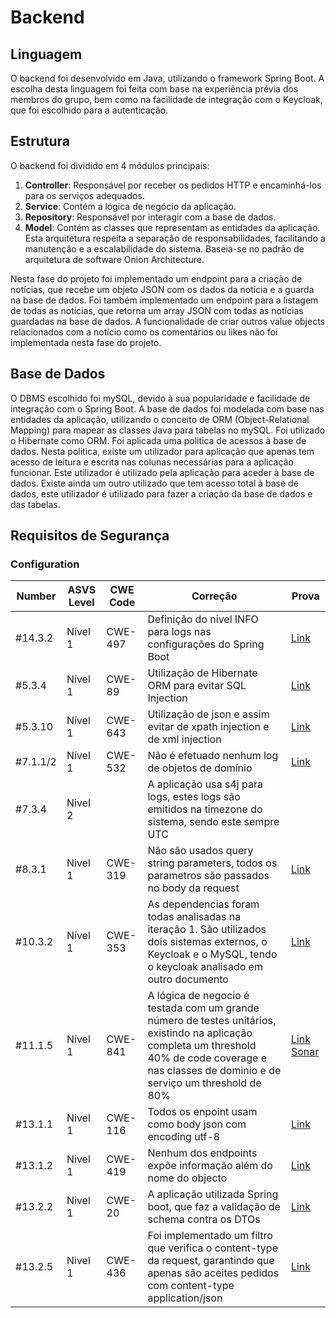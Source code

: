 # Backend
## Linguagem
O backend foi desenvolvido em Java, utilizando o framework Spring Boot. A escolha desta linguagem foi feita com base na experiência prévia dos membros do grupo, bem como na facilidade de integração com o Keycloak, que foi escolhido para a autenticação. 

## Estrutura
O backend foi dividido em 4 módulos principais:
1. **Controller**: Responsável por receber os pedidos HTTP e encaminhá-los para os serviços adequados.
2. **Service**: Contém a lógica de negócio da aplicação.
3. **Repository**: Responsável por interagir com a base de dados.
4. **Model**: Contém as classes que representam as entidades da aplicação.
Esta arquitetura respeita a separação de responsabilidades, facilitando a manutenção e a escalabilidade do sistema. Baseia-se no padrão de arquitetura de software Onion Architecture.

Nesta fase do projeto foi implementado um endpoint para a criação de notícias, que recebe um objeto JSON com os dados da notícia e a guarda na base de dados. Foi também implementado um endpoint para a listagem de todas as notícias, que retorna um array JSON com todas as notícias guardadas na base de dados. A funcionalidade de criar outros value objects relacionados com a notício como os comentários ou likes não foi implementada nesta fase do projeto. 

## Base de Dados
O DBMS escolhido foi mySQL, devido à sua popularidade e facilidade de integração com o Spring Boot. A base de dados foi modelada com base nas entidades da aplicação, utilizando o conceito de ORM (Object-Relational Mapping) para mapear as classes Java para tabelas no mySQL. Foi utilizado o Hibernate como ORM. 
Foi aplicada uma politica de acessos à base de dados. Nesta politica, existe um utilizador para aplicação que apenas tem acesso de leitura e escrita nas colunas necessárias para a aplicação funcionar. Este utilizador é utilizado pela aplicação para aceder à base de dados. Existe ainda um outro utilizado que tem acesso total à base de dados, este utilizador é utilizado para fazer a criação da base de dados e das tabelas.


## Requisitos de Segurança

### Configuration

| Number   | ASVS Level | CWE Code | Correção                                                                                                                                                                                            | Prova                                                                                                                                                                          |
|----------|------------|----------|-----------------------------------------------------------------------------------------------------------------------------------------------------------------------------------------------------|--------------------------------------------------------------------------------------------------------------------------------------------------------------------------------|
| #14.3.2  | Nível 1    | CWE-497  | Definição do nivel INFO para logs nas configurações do Spring Boot                                                                                                                                  | [Link](../../Code/BE/src/main/resources/application.properties)                                                                                                                |
| #5.3.4   | Nível 1    | CWE-89   | Utilização de Hibernate ORM para evitar SQL Injection                                                                                                                                               | [Link](../../Code/BE/src/main/java/pt/ipp/isep/dei/desofsnews/repositories/NewsRepository.java)                                                                                |
| #5.3.10  | Nível 1    | CWE-643  | Utilização de json e assim evitar de xpath injection e de xml injection                                                                                                                             | [Link](../../Code/BE/src/main/java/pt/ipp/isep/dei/desofsnews/controllers/NewsController.java)                                                                                 |
| #7.1.1/2 | Nível 1    | CWE-532  | Não é efetuado nenhum log de objetos de domínio                                                                                                                                                     | [Link](../../Code/BE/src/main/java/pt/ipp/isep/dei/desofsnews/controllers/NewsController.java)                                                                                 |
| #7.3.4   | Nivel 2    |          | A aplicação usa s4j para logs, estes logs são emitidos na timezone do sistema, sendo este sempre UTC                                                                                                |                                                                                                                                                                                |
| #8.3.1   | Nivel 1    | CWE-319  | Não são usados query string parameters, todos os parametros são passados no body da request                                                                                                         | [Link](../../Code/BE/src/main/java/pt/ipp/isep/dei/desofsnews/controllers/NewsController.java)                                                                                 |
| #10.3.2  | Nível 1    | CWE-353  | As dependencias foram todas analisadas na iteração 1. São utilizados dois sistemas externos, o Keycloak e o MySQL, tendo o keycloak analisado em outro documento                                    | [Link](./Authentication.md)                                                                                                                                                    |
| #11.1.5  | Nível 1    | CWE-841  | A lógica de negocio é testada com um grande número de testes unitários, existindo na aplicação completa um threshold 40% de code coverage e nas classes de dominio e de serviço um threshold de 80% | [Link](../../Code/BE/src/test/java/pt/ipp/isep/dei/desofsnews/services/NewsServiceTest.java) [Sonar](https://sonarcloud.io/project/overview?id=desofsm1a6_desofs2024_M1A_6_BE) |
| #13.1.1  | Nivel 1    | CWE-116  | Todos os enpoint usam como body json com encoding utf-8                                                                                                                                             | [Link](../../Code/BE/src/main/java/pt/ipp/isep/dei/desofsnews/controllers/NewsController.java)                                                                                 |
| #13.1.2  | Nivel 1    | CWE-419  | Nenhum dos endpoints expõe informação além do nome do objecto                                                                                                                                       | [Link](../../Code/BE/src/main/java/pt/ipp/isep/dei/desofsnews/controllers/NewsController.java)                                                                                 |
| #13.2.2  | Nivel 1    | CWE-20   | A aplicação utilizada Spring boot, que faz a validação de schema contra os DTOs                                                                                                                     | [Link](../../Code/BE/src/main/java/pt/ipp/isep/dei/desofsnews/controllers/NewsController.java)                                                                                 |
| #13.2.5  | Nivel 1    | CWE-436  | Foi implementado um filtro que verifica o content-type da request, garantindo que apenas são aceites pedidos com content-type application/json                                                      | [Link](../../Code/BE/src/main/java/pt/ipp/isep/dei/desofsnews/filters/ContentTypeCheckingFilter.java)                                                                          |

